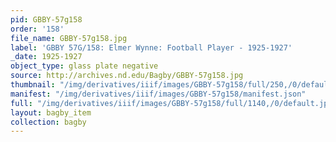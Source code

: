 ```yaml
---
pid: GBBY-57g158
order: '158'
file_name: GBBY-57g158.jpg
label: 'GBBY 57G/158: Elmer Wynne: Football Player - 1925-1927'
_date: 1925-1927
object_type: glass plate negative
source: http://archives.nd.edu/Bagby/GBBY-57g158.jpg
thumbnail: "/img/derivatives/iiif/images/GBBY-57g158/full/250,/0/default.jpg"
manifest: "/img/derivatives/iiif/images/GBBY-57g158/manifest.json"
full: "/img/derivatives/iiif/images/GBBY-57g158/full/1140,/0/default.jpg"
layout: bagby_item
collection: bagby
---
```

